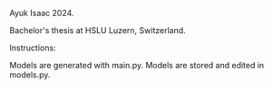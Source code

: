 Ayuk Isaac 2024.

Bachelor's thesis at HSLU Luzern, Switzerland.

Instructions:

Models are generated with main.py.
Models are stored and edited in models.py.

